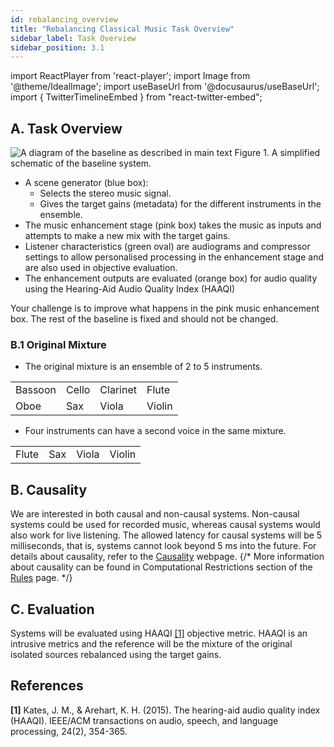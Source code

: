 ```yaml
---
id: rebalancing_overview
title: "Rebalancing Classical Music Task Overview"
sidebar_label: Task Overview
sidebar_position: 3.1
---
```

import ReactPlayer from 'react-player';
import Image from '@theme/IdealImage';
import useBaseUrl from '@docusaurus/useBaseUrl';
import { TwitterTimelineEmbed } from "react-twitter-embed";

## A. Task Overview 

<div style={{textAlign:'center'}}>
<Image img={require('../../../static/img/cad2/SimpleTaskDiagramCAD2.png')} alt="A diagram of the baseline as described in main text"/>
Figure 1. A simplified schematic of the baseline system.
</div>

- A scene generator (blue box):
  - Selects the stereo music signal.
  - Gives the target gains (metadata) for the different instruments in the ensemble.
- The music enhancement stage (pink box) takes the music as inputs and attempts to make a new mix with the target gains.
- Listener characteristics (green oval) are audiograms and compressor settings to allow personalised processing in the enhancement stage and are also used in objective evaluation.
- The enhancement outputs are evaluated (orange box) for audio quality using the Hearing-Aid Audio Quality Index (HAAQI)

Your challenge is to improve what happens in the pink music enhancement box. The rest of the baseline is fixed and should not be changed.

### B.1 Original Mixture

- The original mixture is an ensemble of 2 to 5 instruments.

|         |       |          |        |
|---------|-------|----------|--------|
| Bassoon | Cello | Clarinet | Flute  |
| Oboe    | Sax   | Viola    | Violin |

- Four instruments can have a second voice in the same mixture.

|       |      |       |        |
|-------|------|-------|--------|
| Flute | Sax  | Viola | Violin |


## B. Causality

We are interested in both causal and non-causal systems. Non-causal systems could be used for recorded music, whereas causal systems would also work for live listening. The allowed latency for causal systems will be 5 milliseconds, that is, systems cannot look beyond 5 ms into the future.
For details about causality, refer to the [Causality](../causality) webpage.
{/*
More information about causality can be found in Computational Restrictions section of the [Rules](Take%20Part/rules) page.
*/}

## C. Evaluation

Systems will be evaluated using HAAQI [[1]](#refs) objective metric. HAAQI is an intrusive metrics and the reference 
will be the mixture of the original isolated sources rebalanced using the target gains. 

## References
<a name="refs"></a>

**[1]** Kates, J. M., & Arehart, K. H. (2015). The hearing-aid audio quality index (HAAQI). IEEE/ACM transactions on audio, speech, and language processing, 24(2), 354-365.  
